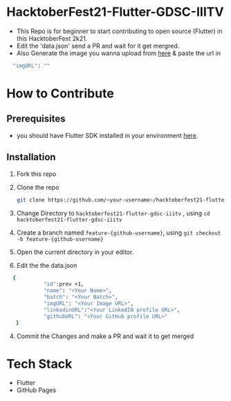 # HacktoberFest21-Flutter-GDSC-IIITV
 - This Repo is for beginner to start contributing to open source (Flutter) in this HacktoberFest 2k21.
 -  Edit the 'data.json' send a PR and wait for it get mergred.
 -  Also Generate the image you wanna upload from [here](https://imgur.com/upload) & paste the url in 
  ```sh
    "imgURL": ""
  ```

# How to Contribute 
  ## Prerequisites

- you should have Flutter SDK installed in your environment [here](https://flutter.dev/docs/get-started/install).

## Installation

1. Fork this repo
2. Clone the repo
   ```sh
   git clone https://github.com/<your-username>/hacktoberfest21-flutter-gdsc-iiitv
   ```
3. Change Directory to `hacktoberfest21-flutter-gdsc-iiitv` , using
    `cd hacktoberfest21-flutter-gdsc-iiitv`

4. Create a branch named `feature-{github-username}`, using
    `git checkout -b feature-{github-username}`

5. Open the current directory in your editor.

4. Edit the the data.json
```sh
  {
            "id":prev +1,
            "name": "<Your Name>",
            "batch": "<Your Batch>",
            "imgURL": "<Your Image URL>",
            "linkedinURL":"<Your LinkedIN profile URL>",
            "githubURL": "<Your GitHub profile URL>"
   }
   ```
 4. Commit the Changes and make a PR and wait it to get merged

# Tech Stack
  - Flutter
  - GitHub Pages
   
